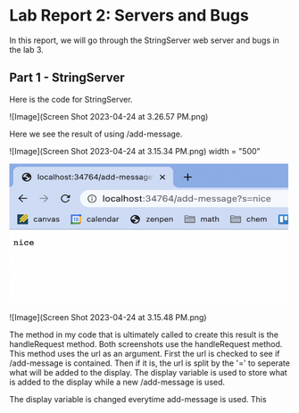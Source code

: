 # Lab Report 2: Servers and Bugs

In this report, we will go through the StringServer web server and bugs in the lab 3. 

## Part 1 - StringServer

Here is the code for StringServer.

![Image](Screen Shot 2023-04-24 at 3.26.57 PM.png)

Here we see the result of using /add-message.

![Image](Screen Shot 2023-04-24 at 3.15.34 PM.png) width = "500" 

<img src="Screen Shot 2023-04-24 at 3.15.34 PM.png"  width="500" height="250">

![Image](Screen Shot 2023-04-24 at 3.15.48 PM.png)

The method in my code that is ultimately called to create this result is the handleRequest method. Both screenshots use the handleRequest method. This method uses the url as an argument. First the url is checked to see if /add-message is contained. Then if it is, the url is split by the '=' to seperate what will be added to the display. The display variable is used to store what is added to the display while a new /add-message is used. 

The display variable is changed everytime add-message is used. This 
